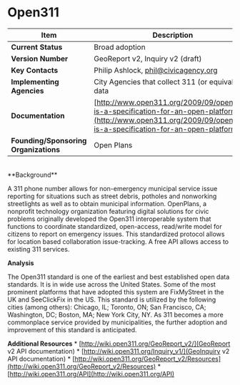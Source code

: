 # Open311
| Item | Description |
| --- | --- |
| **Current Status** | Broad adoption |
| **Version Number** | GeoReport v2, Inquiry v2 (draft) |
| **Key Contacts** | Philip Ashlock, phil@civicagency.org |
| **Implementing Agencies** | City Agencies that collect 311 (or equivalent) data |
| **Documentation** | [http://www.open311.org/2009/09/open311-is-a-specification-for-an-open-platform/](http://www.open311.org/2009/09/open311-is-a-specification-for-an-open-platform/ |
| **Founding/Sponsoring Organizations** | Open Plans |
<br>
**Background**

A 311 phone number allows for non-emergency municipal service issue reporting for situations such as street debris, potholes and nonworking streetlights as well as to obtain municipal information. OpenPlans, a nonprofit technology organization featuring digital solutions for civic problems originally developed the Open311 interoperable system that functions to coordinate standardized, open-access, read/write model for citizens to report on emergency issues. This standardized protocol allows for location based collaboration issue-tracking. A free API allows access to existing 311 services.

**Analysis**

The Open311 standard is one of the earliest and best established open data standards. It is in wide use across the United States. Some of the most prominent platforms that have adopted this system are FixMyStreet in the UK and SeeClickFix in the US. This standard is utilized by the following cities (among others): Chicago, IL; Toronto, ON; San Francisco, CA; Washington, DC; Boston, MA; New York City, NY. As 311 becomes a more commonplace service provided by municipalities, the further adoption and improvement of this standard is anticipated.

**Additional Resources**
    * [http://wiki.open311.org/GeoReport_v2/](GeoReport v2 API documentation)
    * [http://wiki.open311.org/Inquiry_v1/](GeoInquiry v2 API documentation)
    * [http://wiki.open311.org/GeoReport_v2/Resources](http://wiki.open311.org/GeoReport_v2/Resources)
    * [http://wiki.open311.org/API](http://wiki.open311.org/API)
